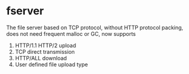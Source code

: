 # fserver
The file server based on TCP protocol, without HTTP protocol packing, does not need frequent malloc or GC, now supports
1. HTTP/1.1 HTTP/2 upload
2. TCP direct transmission
3. HTTP/ALL download
4. User defined file upload type